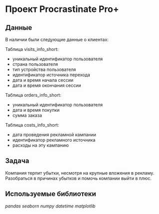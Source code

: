 # Проект Procrastinate Pro+

## Данные

В наличии были следующие данные о клиентах:

Таблица visits_info_short:
- уникальный идентификатор пользователя
- страна пользователя
- тип устройства пользователя
- идентификатор источника перехода
- дата и время начала сессии
- дата и время окончания сессии

Таблица orders_info_short:
- уникальный идентификатор пользователя
- дата и время покупки
- сумма заказа

Таблица costs_info_short:
- дата проведения рекламной кампании
- идентификатор рекламного источника
- расходы на эту кампанию

## Задача

Компания терпит убытки, несмотря на крупные вложения в рекламу. Разобраться в причинах убытков и помочь компании выйти в плюс. 
 
## Используемые библиотеки
*pandas*
*seaborn*
*numpy*
*datetime*
*matplotlib*
